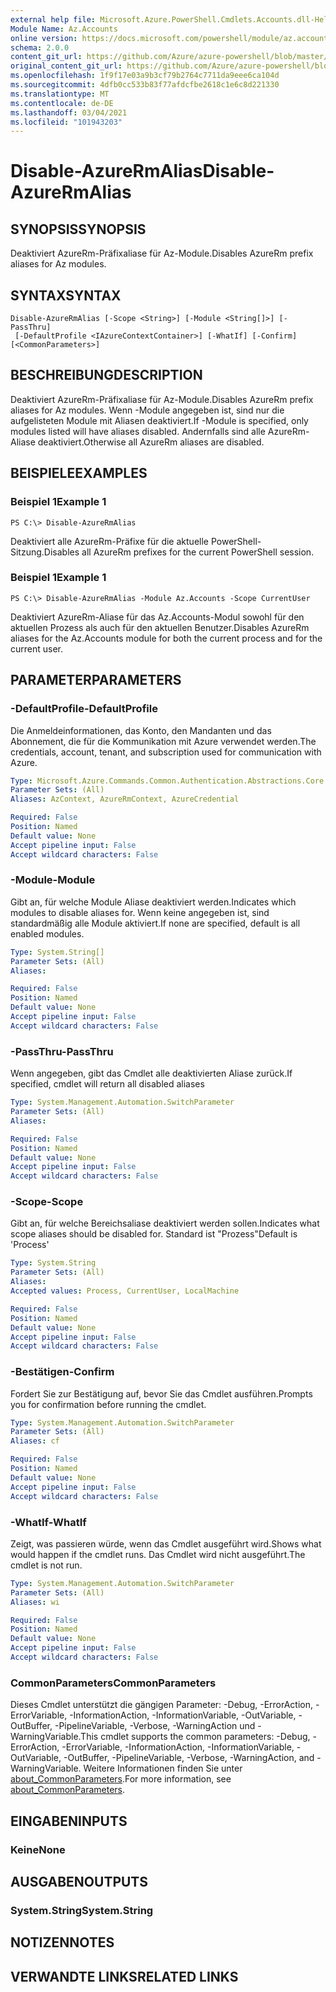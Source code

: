 ```yaml
---
external help file: Microsoft.Azure.PowerShell.Cmdlets.Accounts.dll-Help.xml
Module Name: Az.Accounts
online version: https://docs.microsoft.com/powershell/module/az.accounts/disable-azurermalias
schema: 2.0.0
content_git_url: https://github.com/Azure/azure-powershell/blob/master/src/Accounts/Accounts/help/Disable-AzureRmAlias.md
original_content_git_url: https://github.com/Azure/azure-powershell/blob/master/src/Accounts/Accounts/help/Disable-AzureRmAlias.md
ms.openlocfilehash: 1f9f17e03a9b3cf79b2764c7711da9eee6ca104d
ms.sourcegitcommit: 4dfb0cc533b83f77afdcfbe2618c1e6c8d221330
ms.translationtype: MT
ms.contentlocale: de-DE
ms.lasthandoff: 03/04/2021
ms.locfileid: "101943203"
---
```

# <span data-ttu-id="045b2-101">Disable-AzureRmAlias</span><span class="sxs-lookup"><span data-stu-id="045b2-101">Disable-AzureRmAlias</span></span>

## <span data-ttu-id="045b2-102">SYNOPSIS</span><span class="sxs-lookup"><span data-stu-id="045b2-102">SYNOPSIS</span></span>
<span data-ttu-id="045b2-103">Deaktiviert AzureRm-Präfixaliase für Az-Module.</span><span class="sxs-lookup"><span data-stu-id="045b2-103">Disables AzureRm prefix aliases for Az modules.</span></span>

## <span data-ttu-id="045b2-104">SYNTAX</span><span class="sxs-lookup"><span data-stu-id="045b2-104">SYNTAX</span></span>

```
Disable-AzureRmAlias [-Scope <String>] [-Module <String[]>] [-PassThru]
 [-DefaultProfile <IAzureContextContainer>] [-WhatIf] [-Confirm] [<CommonParameters>]
```

## <span data-ttu-id="045b2-105">BESCHREIBUNG</span><span class="sxs-lookup"><span data-stu-id="045b2-105">DESCRIPTION</span></span>
<span data-ttu-id="045b2-106">Deaktiviert AzureRm-Präfixaliase für Az-Module.</span><span class="sxs-lookup"><span data-stu-id="045b2-106">Disables AzureRm prefix aliases for Az modules.</span></span> <span data-ttu-id="045b2-107">Wenn -Module angegeben ist, sind nur die aufgelisteten Module mit Aliasen deaktiviert.</span><span class="sxs-lookup"><span data-stu-id="045b2-107">If -Module is specified, only modules listed will have aliases disabled.</span></span> <span data-ttu-id="045b2-108">Andernfalls sind alle AzureRm-Aliase deaktiviert.</span><span class="sxs-lookup"><span data-stu-id="045b2-108">Otherwise all AzureRm aliases are disabled.</span></span>

## <span data-ttu-id="045b2-109">BEISPIELE</span><span class="sxs-lookup"><span data-stu-id="045b2-109">EXAMPLES</span></span>

### <span data-ttu-id="045b2-110">Beispiel 1</span><span class="sxs-lookup"><span data-stu-id="045b2-110">Example 1</span></span>
```
PS C:\> Disable-AzureRmAlias
```

<span data-ttu-id="045b2-111">Deaktiviert alle AzureRm-Präfixe für die aktuelle PowerShell-Sitzung.</span><span class="sxs-lookup"><span data-stu-id="045b2-111">Disables all AzureRm prefixes for the current PowerShell session.</span></span>

### <span data-ttu-id="045b2-112">Beispiel 1</span><span class="sxs-lookup"><span data-stu-id="045b2-112">Example 1</span></span>
```
PS C:\> Disable-AzureRmAlias -Module Az.Accounts -Scope CurrentUser
```

<span data-ttu-id="045b2-113">Deaktiviert AzureRm-Aliase für das Az.Accounts-Modul sowohl für den aktuellen Prozess als auch für den aktuellen Benutzer.</span><span class="sxs-lookup"><span data-stu-id="045b2-113">Disables AzureRm aliases for the Az.Accounts module for both the current process and for the current user.</span></span>

## <span data-ttu-id="045b2-114">PARAMETER</span><span class="sxs-lookup"><span data-stu-id="045b2-114">PARAMETERS</span></span>

### <span data-ttu-id="045b2-115">-DefaultProfile</span><span class="sxs-lookup"><span data-stu-id="045b2-115">-DefaultProfile</span></span>
<span data-ttu-id="045b2-116">Die Anmeldeinformationen, das Konto, den Mandanten und das Abonnement, die für die Kommunikation mit Azure verwendet werden.</span><span class="sxs-lookup"><span data-stu-id="045b2-116">The credentials, account, tenant, and subscription used for communication with Azure.</span></span>

```yaml
Type: Microsoft.Azure.Commands.Common.Authentication.Abstractions.Core.IAzureContextContainer
Parameter Sets: (All)
Aliases: AzContext, AzureRmContext, AzureCredential

Required: False
Position: Named
Default value: None
Accept pipeline input: False
Accept wildcard characters: False
```

### <span data-ttu-id="045b2-117">-Module</span><span class="sxs-lookup"><span data-stu-id="045b2-117">-Module</span></span>
<span data-ttu-id="045b2-118">Gibt an, für welche Module Aliase deaktiviert werden.</span><span class="sxs-lookup"><span data-stu-id="045b2-118">Indicates which modules to disable aliases for.</span></span>
<span data-ttu-id="045b2-119">Wenn keine angegeben ist, sind standardmäßig alle Module aktiviert.</span><span class="sxs-lookup"><span data-stu-id="045b2-119">If none are specified, default is all enabled modules.</span></span>

```yaml
Type: System.String[]
Parameter Sets: (All)
Aliases:

Required: False
Position: Named
Default value: None
Accept pipeline input: False
Accept wildcard characters: False
```

### <span data-ttu-id="045b2-120">-PassThru</span><span class="sxs-lookup"><span data-stu-id="045b2-120">-PassThru</span></span>
<span data-ttu-id="045b2-121">Wenn angegeben, gibt das Cmdlet alle deaktivierten Aliase zurück.</span><span class="sxs-lookup"><span data-stu-id="045b2-121">If specified, cmdlet will return all disabled aliases</span></span>

```yaml
Type: System.Management.Automation.SwitchParameter
Parameter Sets: (All)
Aliases:

Required: False
Position: Named
Default value: None
Accept pipeline input: False
Accept wildcard characters: False
```

### <span data-ttu-id="045b2-122">-Scope</span><span class="sxs-lookup"><span data-stu-id="045b2-122">-Scope</span></span>
<span data-ttu-id="045b2-123">Gibt an, für welche Bereichsaliase deaktiviert werden sollen.</span><span class="sxs-lookup"><span data-stu-id="045b2-123">Indicates what scope aliases should be disabled for.</span></span> <span data-ttu-id="045b2-124">Standard ist "Prozess"</span><span class="sxs-lookup"><span data-stu-id="045b2-124">Default is 'Process'</span></span>

```yaml
Type: System.String
Parameter Sets: (All)
Aliases:
Accepted values: Process, CurrentUser, LocalMachine

Required: False
Position: Named
Default value: None
Accept pipeline input: False
Accept wildcard characters: False
```

### <span data-ttu-id="045b2-125">-Bestätigen</span><span class="sxs-lookup"><span data-stu-id="045b2-125">-Confirm</span></span>
<span data-ttu-id="045b2-126">Fordert Sie zur Bestätigung auf, bevor Sie das Cmdlet ausführen.</span><span class="sxs-lookup"><span data-stu-id="045b2-126">Prompts you for confirmation before running the cmdlet.</span></span>

```yaml
Type: System.Management.Automation.SwitchParameter
Parameter Sets: (All)
Aliases: cf

Required: False
Position: Named
Default value: None
Accept pipeline input: False
Accept wildcard characters: False
```

### <span data-ttu-id="045b2-127">-WhatIf</span><span class="sxs-lookup"><span data-stu-id="045b2-127">-WhatIf</span></span>
<span data-ttu-id="045b2-128">Zeigt, was passieren würde, wenn das Cmdlet ausgeführt wird.</span><span class="sxs-lookup"><span data-stu-id="045b2-128">Shows what would happen if the cmdlet runs.</span></span>
<span data-ttu-id="045b2-129">Das Cmdlet wird nicht ausgeführt.</span><span class="sxs-lookup"><span data-stu-id="045b2-129">The cmdlet is not run.</span></span>

```yaml
Type: System.Management.Automation.SwitchParameter
Parameter Sets: (All)
Aliases: wi

Required: False
Position: Named
Default value: None
Accept pipeline input: False
Accept wildcard characters: False
```

### <span data-ttu-id="045b2-130">CommonParameters</span><span class="sxs-lookup"><span data-stu-id="045b2-130">CommonParameters</span></span>
<span data-ttu-id="045b2-131">Dieses Cmdlet unterstützt die gängigen Parameter: -Debug, -ErrorAction, -ErrorVariable, -InformationAction, -InformationVariable, -OutVariable, -OutBuffer, -PipelineVariable, -Verbose, -WarningAction und -WarningVariable.</span><span class="sxs-lookup"><span data-stu-id="045b2-131">This cmdlet supports the common parameters: -Debug, -ErrorAction, -ErrorVariable, -InformationAction, -InformationVariable, -OutVariable, -OutBuffer, -PipelineVariable, -Verbose, -WarningAction, and -WarningVariable.</span></span> <span data-ttu-id="045b2-132">Weitere Informationen finden Sie unter [about_CommonParameters](http://go.microsoft.com/fwlink/?LinkID=113216).</span><span class="sxs-lookup"><span data-stu-id="045b2-132">For more information, see [about_CommonParameters](http://go.microsoft.com/fwlink/?LinkID=113216).</span></span>

## <span data-ttu-id="045b2-133">EINGABEN</span><span class="sxs-lookup"><span data-stu-id="045b2-133">INPUTS</span></span>

### <span data-ttu-id="045b2-134">Keine</span><span class="sxs-lookup"><span data-stu-id="045b2-134">None</span></span>

## <span data-ttu-id="045b2-135">AUSGABEN</span><span class="sxs-lookup"><span data-stu-id="045b2-135">OUTPUTS</span></span>

### <span data-ttu-id="045b2-136">System.String</span><span class="sxs-lookup"><span data-stu-id="045b2-136">System.String</span></span>

## <span data-ttu-id="045b2-137">NOTIZEN</span><span class="sxs-lookup"><span data-stu-id="045b2-137">NOTES</span></span>

## <span data-ttu-id="045b2-138">VERWANDTE LINKS</span><span class="sxs-lookup"><span data-stu-id="045b2-138">RELATED LINKS</span></span>
